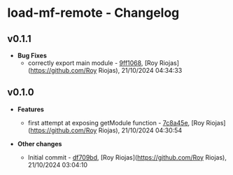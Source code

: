 
# load-mf-remote - Changelog
## v0.1.1
- **Bug Fixes**
  - correctly export main module - [9ff1068]( https://github.com/royriojas/load-mf-remote/commit/9ff1068 ), [Roy Riojas](https://github.com/Roy Riojas), 21/10/2024 04:34:33

    
## v0.1.0
- **Features**
  - first attempt at exposing getModule function - [7c8a45e]( https://github.com/royriojas/load-mf-remote/commit/7c8a45e ), [Roy Riojas](https://github.com/Roy Riojas), 21/10/2024 04:30:54

    
- **Other changes**
  - Initial commit - [df709bd]( https://github.com/royriojas/load-mf-remote/commit/df709bd ), [Roy Riojas](https://github.com/Roy Riojas), 21/10/2024 03:04:10

    
